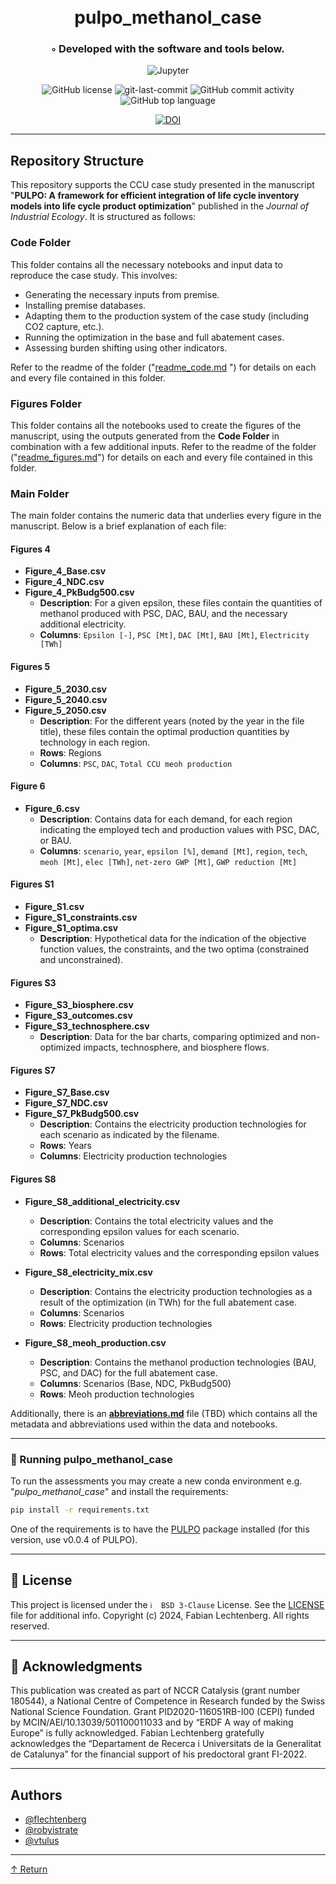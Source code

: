 <div align="center">
<h1 align="center">
<br>pulpo_methanol_case</h1>
<h3>◦ Developed with the software and tools below.</h3>

<p align="center">
<img src="https://img.shields.io/badge/Jupyter-F37626.svg?style&logo=Jupyter&logoColor=white" alt="Jupyter" />
</p>
<img src="https://img.shields.io/github/license/flechtenberg/pulpo_methanol_case?style=flat&color=5D6D7E" alt="GitHub license" />
<img src="https://img.shields.io/github/last-commit/flechtenberg/pulpo_methanol_case?style=flat&color=5D6D7E" alt="git-last-commit" />
<img src="https://img.shields.io/github/commit-activity/m/flechtenberg/pulpo_methanol_case?style=flat&color=5D6D7E" alt="GitHub commit activity" />
<img src="https://img.shields.io/github/languages/top/flechtenberg/pulpo_methanol_case?style=flat&color=5D6D7E" alt="GitHub top language" />
</p>
<a href="https://zenodo.org/badge/latestdoi/700827165"><img src="https://zenodo.org/badge/700827165.svg" alt="DOI"></a>
</div>

---

## Repository Structure

This repository supports the CCU case study presented in the manuscript "**PULPO: A framework for efficient integration of life cycle inventory models into life cycle product optimization**" published in the *Journal of Industrial Ecology*. It is structured as follows:

### Code Folder
This folder contains all the necessary notebooks and input data to reproduce the case study. This involves:
- Generating the necessary inputs from premise.
- Installing premise databases.
- Adapting them to the production system of the case study (including CO2 capture, etc.).
- Running the optimization in the base and full abatement cases.
- Assessing burden shifting using other indicators.

Refer to the readme of the folder ("[readme_code.md](Code/readme_code.md)
") for details on each and every file contained in this folder.

### Figures Folder
This folder contains all the notebooks used to create the figures of the manuscript, using the outputs generated from the **Code Folder** in combination with a few additional inputs. Refer to the readme of the folder ("[readme_figures.md](Figures/readme_figures.md)") for details on each and every file contained in this folder.

### Main Folder
The main folder contains the numeric data that underlies every figure in the manuscript. Below is a brief explanation of each file:

#### Figures 4
- **Figure_4_Base.csv**
- **Figure_4_NDC.csv**
- **Figure_4_PkBudg500.csv**
  - **Description**: For a given epsilon, these files contain the quantities of methanol produced with PSC, DAC, BAU, and the necessary additional electricity.
  - **Columns**: `Epsilon [-]`, `PSC [Mt]`, `DAC [Mt]`, `BAU [Mt]`, `Electricity [TWh]`

#### Figures 5
- **Figure_5_2030.csv**
- **Figure_5_2040.csv**
- **Figure_5_2050.csv**
  - **Description**: For the different years (noted by the year in the file title), these files contain the optimal production quantities by technology in each region.
  - **Rows**: Regions
  - **Columns**: `PSC`, `DAC`, `Total CCU meoh production`

#### Figure 6
- **Figure_6.csv**
  - **Description**: Contains data for each demand, for each region indicating the employed tech and production values with PSC, DAC, or BAU.
  - **Columns**: `scenario`, `year`, `epsilon [%]`, `demand [Mt]`, `region`, `tech`, `meoh [Mt]`, `elec [TWh]`, `net-zero GWP [Mt]`, `GWP reduction [Mt]`

#### Figures S1
- **Figure_S1.csv**
- **Figure_S1_constraints.csv**
- **Figure_S1_optima.csv**
  - **Description**: Hypothetical data for the indication of the objective function values, the constraints, and the two optima (constrained and unconstrained).

#### Figures S3
- **Figure_S3_biosphere.csv**
- **Figure_S3_outcomes.csv**
- **Figure_S3_technosphere.csv**
  - **Description**: Data for the bar charts, comparing optimized and non-optimized impacts, technosphere, and biosphere flows.

#### Figures S7
- **Figure_S7_Base.csv**
- **Figure_S7_NDC.csv**
- **Figure_S7_PkBudg500.csv**
  - **Description**: Contains the electricity production technologies for each scenario as indicated by the filename.
  - **Rows**: Years
  - **Columns**: Electricity production technologies

#### Figures S8
- **Figure_S8_additional_electricity.csv**
  - **Description**: Contains the total electricity values and the corresponding epsilon values for each scenario.
  - **Columns**: Scenarios
  - **Rows**: Total electricity values and the corresponding epsilon values

- **Figure_S8_electricity_mix.csv**
  - **Description**: Contains the electricity production technologies as a result of the optimization (in TWh) for the full abatement case.
  - **Columns**: Scenarios
  - **Rows**: Electricity production technologies

- **Figure_S8_meoh_production.csv**
  - **Description**: Contains the methanol production technologies (BAU, PSC, and DAC) for the full abatement case.
  - **Columns**: Scenarios (Base, NDC, PkBudg500)
  - **Rows**: Meoh production technologies
  
Additionally, there is an **[abbreviations.md](abbreviations.md)** file (TBD) which contains all the metadata and abbreviations used within the data and notebooks.

---

### 🤖 Running pulpo_methanol_case
To run the assessments you may create a new conda environment e.g. "*pulpo_methanol_case*" and install the requirements:

```sh
pip install -r requirements.txt
```

One of the requirements is to have the [PULPO](https://github.com/flechtenberg/pulpo) package installed (for this version, use v0.0.4 of PULPO).


---

## 📄 License

This project is licensed under the `ℹ️  BSD 3-Clause` License. See the [LICENSE](LICENSE) file for additional info.
Copyright (c) 2024, Fabian Lechtenberg. All rights reserved.

---

## 👏 Acknowledgments

This publication was created as part of NCCR Catalysis (grant number 180544), a National Centre of Competence in Research funded by the Swiss National Science Foundation. Grant PID2020-116051RB-I00 (CEPI) funded by MCIN/AEI/10.13039/501100011033 and by “ERDF A way of making Europe” is fully acknowledged. Fabian Lechtenberg gratefully acknowledges the “Departament de Recerca i Universitats de la Generalitat de Catalunya” for the financial support of his predoctoral grant FI-2022.

---
## Authors
- [@flechtenberg](https://www.github.com/flechtenberg)
- [@robyistrate](https://www.github.com/robyistrate)
- [@vtulus](https://www.github.com/vtulus)
---
[↑ Return](#Top)
